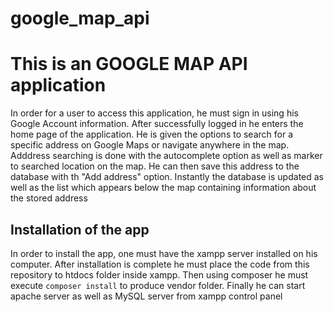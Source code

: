 # google_map_api

<h1>This is an GOOGLE MAP API application</h1>
<p>In order for a user to access this application, he must sign in using his Google Account information. After successfully logged in he enters the home page of the application. He is given the options to search for a specific address
on Google Maps or navigate anywhere in the map. Adddress searching is done with the autocomplete option as well as marker to searched location on the map. He can then save this address to the database with th "Add address" option. Instantly the database is updated as well
as the list which appears below the map containing information about the stored address</p>

<h2>Installation of the app</h2>
<p>In order to install the app, one must have the xampp server installed on his computer. After installation is complete he must place the code from this repository to htdocs folder inside xampp.
Then using composer he must execute <code>composer install</code> to produce vendor folder. Finally he can start apache server as well as MySQL server from xampp control panel</p>

